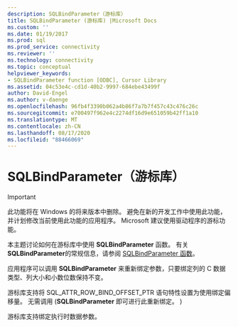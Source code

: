 ```yaml
---
description: SQLBindParameter（游标库）
title: SQLBindParameter (游标库) |Microsoft Docs
ms.custom: ''
ms.date: 01/19/2017
ms.prod: sql
ms.prod_service: connectivity
ms.reviewer: ''
ms.technology: connectivity
ms.topic: conceptual
helpviewer_keywords:
- SQLBindParameter function [ODBC], Cursor Library
ms.assetid: 04c53e4c-cd1d-40b2-9997-684ebe43499f
author: David-Engel
ms.author: v-daenge
ms.openlocfilehash: 96fb4f3390b062a4b86f7a7b7f457c43c476c26c
ms.sourcegitcommit: e700497f962e4c2274df16d9e651059b42ff1a10
ms.translationtype: MT
ms.contentlocale: zh-CN
ms.lasthandoff: 08/17/2020
ms.locfileid: "88466069"
---
```

# <a name="sqlbindparameter-cursor-library"></a>SQLBindParameter（游标库）
> [!IMPORTANT]  
>  此功能将在 Windows 的将来版本中删除。 避免在新的开发工作中使用此功能，并计划修改当前使用此功能的应用程序。 Microsoft 建议使用驱动程序的游标功能。  
  
 本主题讨论如何在游标库中使用 **SQLBindParameter** 函数。 有关 **SQLBindParameter**的常规信息，请参阅 [SQLBindParameter 函数](../../../odbc/reference/syntax/sqlbindparameter-function.md)。  
  
 应用程序可以调用 **SQLBindParameter** 来重新绑定参数，只要绑定列的 C 数据类型、列大小和小数位数保持不变。  
  
 游标库支持将 SQL_ATTR_ROW_BIND_OFFSET_PTR 语句特性设置为使用绑定偏移量。 无需调用 (**SQLBindParameter** 即可进行此重新绑定。 )   
  
 游标库支持绑定执行时数据参数。
